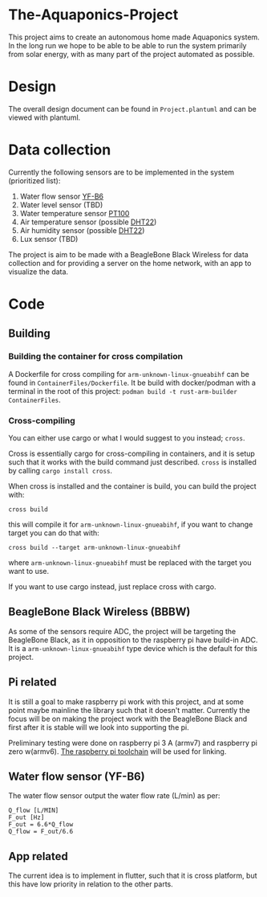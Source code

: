 # The-Aquaponics-Project

This project aims to create an autonomous home made Aquaponics system.
In the long run we hope to be able to be able to run the system primarily from solar energy, with as many part of the project automated as possible.


# Design

The overall design document can be found in `Project.plantuml` and can be viewed with plantuml.

# Data collection

Currently the following sensors are to be implemented in the system (prioritized list):

1. Water flow sensor [YF-B6](https://www.seeedstudio.com/Water-Flow-Sensor-YF-B6-p-2883.html)
2. Water level sensor (TBD)
3. Water temperature sensor [PT100](https://www.ardu.dk/shop/pt100-temperaturfoeler-20-til-400-gr-c-vandtaet/)
4. Air temperature sensor (possible [DHT22](https://www.sparkfun.com/datasheets/Sensors/Temperature/DHT22.pdf))
5. Air humidity sensor (possible [DHT22](https://www.sparkfun.com/datasheets/Sensors/Temperature/DHT22.pdf))
6. Lux sensor (TBD)

The project is aim to be made with a BeagleBone Black Wireless for data collection and for providing a server on the home network, with an app to visualize the data.

# Code

## Building

### Building the container for cross compilation

A Dockerfile for cross compiling for `arm-unknown-linux-gnueabihf` can be found in `ContainerFiles/Dockerfile`. 
It be build with docker/podman with a terminal in the root of this project: `podman build -t rust-arm-builder ContainerFiles`.

### Cross-compiling 

You can either use cargo or what I would suggest to you instead; `cross`. 

Cross is essentially cargo for cross-compiling in containers, and it is setup such that it works with the build command just described. 
`cross` is installed by calling `cargo install cross`.

When cross is installed and the container is build, you can build the project with:

    cross build 
    
this will compile it for `arm-unknown-linux-gnueabihf`, if you want to change target you can do that with: 

    cross build --target arm-unknown-linux-gnueabihf

where `arm-unknown-linux-gnueabihf` must be replaced with the target you want to use.

If you want to use cargo instead, just replace cross with cargo.

## BeagleBone Black Wireless (BBBW)

As some of the sensors require ADC, the project will be targeting the BeagleBone Black, as it in opposition to the raspberry pi have build-in ADC.
It is a `arm-unknown-linux-gnueabihf` type device which is the default for this project. 


## Pi related

It is still a goal to make raspberry pi work with this project, and at some point maybe mainline the library such that it doesn't matter. 
Currently the focus will be on making the project work with the BeagleBone Black and first after it is stable will we look into supporting the pi.

Preliminary testing were done on raspberry pi 3 A (armv7) and raspberry pi zero w(armv6).
[The raspberry pi toolchain](https://github.com/raspberrypi/tools) will be used for linking.

## Water flow sensor (YF-B6)

The water flow sensor output the water flow rate (L/min) as per:

```
Q_flow [L/MIN]
F_out [Hz]
F_out = 6.6*Q_flow
Q_flow = F_out/6.6
```

## App related

The current idea is to implement in flutter, such that it is cross platform, but this have low priority in relation to the other parts.
